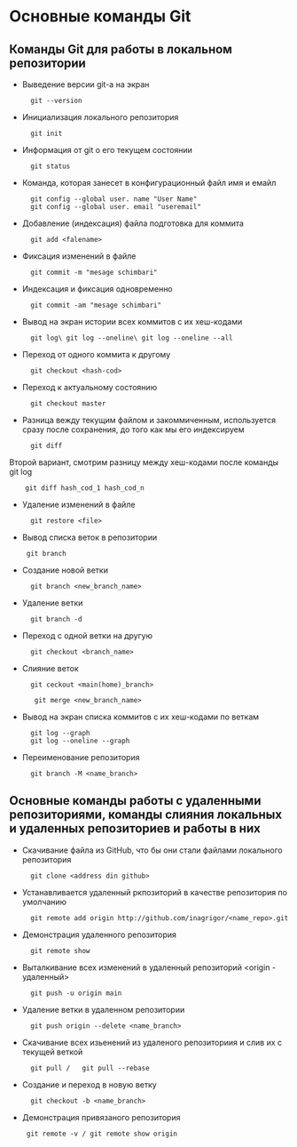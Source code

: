 # Основные команды Git 

## Команды Git для работы в локальном репозитории

* Выведение версии git-a на экран

        git --version

* Инициализация локального репозитория

        git init
* Информация от  git  о его текущем состоянии

        git status
* Команда, которая занесет в конфигурационный файл имя и емайл

        git config --global user. name "User Name"
        git config --global user. email "useremail"


* Добавление (индексация) файла подготовка для коммита

        git add <falename>
* Фиксация изменений в файле

        git commit -m "mesage schimbari"
* Индексация и фиксация одновременно

        git commit -am "mesage schimbari"
* Вывод на экран истории всех коммитов с их хеш-кодами

        git log\ git log --oneline\ git log --oneline --all      
* Переход от одного коммита к другому

        git checkout <hash-cod>
* Переход к актуальному состоянию 
        
        git checkout master
* Разница вежду текущим файлом и закоммиченным, используется сразу после сохранения, до того как мы его индексируем

        git diff 

Второй вариант, смотрим разницу между хеш-кодами после команды git log

        git diff hash_cod_1 hash_cod_n
* Удаление изменений в файле
       
        git restore <file>

*  Вывод списка веток в репозитории

        git branch
* Создание новой ветки

        git branch <new_branch_name>
* Удаление ветки

        git branch -d
* Переход с одной ветки на другую

        git checkout <branch_name>
* Слияние веток

        git ceckout <main(home)_branch>

         git merge <new_branch_name>
* Вывод на экран списка коммитов c их хеш-кодами по веткам

        git log --graph
        git log --oneline --graph
* Переименование репозитория

        git branch -M <name_branch>
## Основные команды  работы с удаленными репозиториями, команды  слияния локальных и удаленных репозиториев и работы в них
* Скачивание файла из GitHub, что бы они стали файлами локального репозитория

        git clone <address din github>
* Устанавливается удаленный ркпозиторий в качестве репозитория по умолчанию

        git remote add origin http://github.com/inagrigor/<name_repo>.git
* Демонстрация удаленного репозитория

        git remote show
* Выталкивание всех изменений в удаленный репозиторий <origin - удаленный>

        git push -u origin main 
* Удаление ветки в удаленном репозитории

        git push origin --delete <name_branch>

* Скачивание всех изьенений из удаленого репозиториия и слив их с текущей веткой

        git pull /   git pull --rebase
* Cоздание и переход в новую ветку
 
        git checkout -b <name_branch>
*  Демонстрация привязаного репозитория

        git remote -v / git remote show origin

